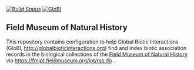 [![Build Status](https://app.travis-ci.com/globalbioticinteractions/fmnh.svg)](https://app.travis-ci.com/globalbioticinteractions/fmnh) [![GloBI](http://api.globalbioticinteractions.org/interaction.svg?accordingTo=globi:globalbioticinteractions/fmnh)](http://globalbioticinteractions.org/?accordingTo=globi:globalbioticinteractions/fmnh) 

## Field Museum of Natural History

This repository contains configuration to help Global Biotic Interactions (GloBI, http://globalbioticinteractions.org) find and index biotic association records in the biological collections of the [Field Museum of Natural History](https://fieldmuseum.org) via https://fmipt.fieldmuseum.org/ipt/rss.do .
